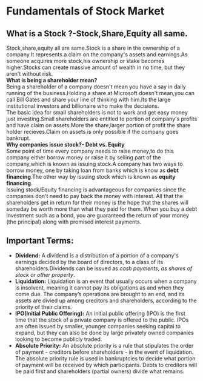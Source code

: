 # Fundamentals of Stock Market  

## What is a Stock ?-Stock,Share,Equity all same.  

Stock,share,equity all are same.Stock is a share in the ownership of a company.It represents a claim on the company's assets and earnings.As someone acquires more stock,his ownership or stake becomes higher.Stocks can create massive amount of wealth in no time, but they aren't without risk.  
**What is being a shareholder mean?**  
Being a shareholder of a company doesn't mean you have a say in daily running of the business.Holding a share at Microsoft doesn't mean,you can call Bill Gates and share your line of thinking with him.Its the large institutional investors and billionaire who make the decisions.  
The basic idea for small shareholders is not to work and get easy money just investing.Small shareholders are entitled to portion of company's profits and have claim on assets.More the share,larger portion of profit the share holder recieves.Claim on assets is only possible if the company goes bankrupt.  
**Why companies issue stock?- Debt vs. Equity**  
Some point of time every company needs to raise money,to do this company either borrow money or raise it by selling part of the company,which is known as issuing stock.A company has two ways to borrow money, one by taking loan from banks which is know as **debt financing**.The other way by issuing stock which is known as **equity financing**.  
Issuing stock/Equity financing is advantageous for companies since the companies don't need to pay back the money with interest. All that the shareholders get in return for their money is the hope that the shares will someday be worth more than what they paid for them.
When you buy a debt investment such as a bond, you are guaranteed the return of your money (the principal) along with promised interest payments.


## Important Terms:  
* **Dividend:** A dividend is a distribution of a portion of a company's earnings decided by the board of directors, to a class of its shareholders.Dividends can be issued as *cash payments, as shares of stock or other property*.  
* **Liquidation:** Liquidation is an event that usually occurs when a company is insolvent, meaning it cannot pay its obligations as and when they come due. The company’s operations are brought to an end, and its assets are divied up among creditors and shareholders, according to the priority of their claims.
* **IPO(Initial Public Offering):** An initial public offering (IPO) is the first time that the stock of a private company is offered to the public. IPOs are often issued by smaller, younger companies seeking capital to expand, but they can also be done by large privately owned companies looking to become publicly traded.  
* **Absolute Priority:** An absolute priority is a rule that stipulates the order of payment - creditors before shareholders - in the event of liquidation. The absolute priority rule is used in bankruptcies to decide what portion of payment will be received by which participants. Debts to creditors will be paid first and shareholders (partial owners) divide what remains.





